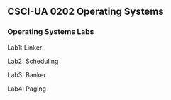 ## CSCI-UA 0202 Operating Systems

### Operating Systems Labs

Lab1: Linker

Lab2: Scheduling

Lab3: Banker

Lab4: Paging
